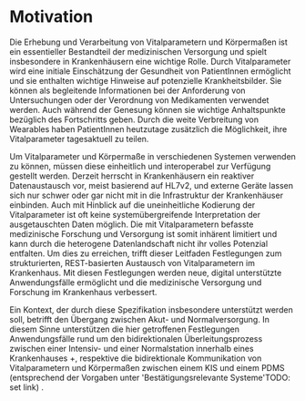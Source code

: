 # Motivation

Die Erhebung und Verarbeitung von Vitalparametern und Körpermaßen ist ein essentieller Bestandteil der medizinischen Versorgung und spielt insbesondere in Krankenhäusern eine wichtige Rolle. Durch Vitalparameter wird eine initiale Einschätzung der Gesundheit von PatientInnen ermöglicht und sie enthalten wichtige Hinweise auf potenzielle Krankheitsbilder. Sie können als begleitende Informationen bei der Anforderung von Untersuchungen oder der Verordnung von Medikamenten verwendet werden. Auch während der Genesung können sie wichtige Anhaltspunkte bezüglich des Fortschritts geben. Durch die weite Verbreitung von Wearables haben PatientInnen heutzutage zusätzlich die Möglichkeit, ihre Vitalparameter tagesaktuell zu teilen. 

Um Vitalparameter und Körpermaße in verschiedenen Systemen verwenden zu können, müssen diese einheitlich und interoperabel zur Verfügung gestellt werden. Derzeit herrscht in Krankenhäusern ein reaktiver Datenaustausch vor, meist basierend auf HL7v2, und externe Geräte lassen sich nur schwer oder gar nicht mit in die Infrastruktur der Krankenhäuser einbinden. Auch mit Hinblick auf die uneinheitliche Kodierung der Vitalparameter ist oft keine systemübergreifende Interpretation der ausgetauschten Daten möglich. Die mit Vitalparametern befasste medizinische Forschung und Versorgung ist somit inhärent limitiert und kann durch die heterogene Datenlandschaft nicht ihr volles Potenzial entfalten. Um dies zu erreichen, trifft dieser Leitfaden Festlegungen zum strukturierten, REST-basierten Austausch von Vitalparametern im Krankenhaus. Mit diesen Festlegungen werden neue, digital unterstützte Anwendungsfälle ermöglicht und die medizinische Versorgung und Forschung im Krankenhaus verbessert. 

Ein Kontext, der durch diese Spezifikation insbesondere unterstützt werden soll, betrifft den
Übergang zwischen Akut- und Normalversorgung. In diesem Sinne unterstützen die hier getroffenen Festlegungen  Anwendungsfälle rund um den bidirektionalen Überleitungsprozess zwischen einer Intensiv- und einer Normalstation innerhalb eines Krankenhauses +, respektive die bidirektionale Kommunikation von Vitalparametern und Körpermaßen zwischen einem KIS und einem PDMS (entsprechend der Vorgaben unter 'Bestätigungsrelevante Systeme'TODO: set link) .
